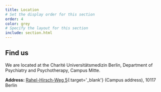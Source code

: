 ```yaml
---
title: Location
# Set the display order for this section
order: 4
color: grey
# Specify the layout for this section
include: section.html
---
```

## Find us

We are located at the Charité Universitätsmedizin Berlin, Department of Psychiatry and Psychotherapy, Campus Mitte.

**Address:** [Rahel-Hirsch-Weg 5](https://www.charite.de/service/lageplan/plan/map/ccm_rahel_hirsch_weg_5/){:target='\_blank'} (Campus address), 10117 Berlin
